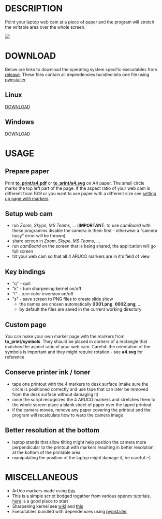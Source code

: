# DESCRIPTION

Point your laptop web cam at a piece of paper
and the program will stretch the writable area
over the whole screen.

![](demo.gif)

# DOWNLOAD

Below are links to download the operating system specific executables
from [release](https://github.com/kacpertopol/one_cam_board/releases/tag/0.1).
These files contain all dependencies bundled into one file using [pyinstaller](https://www.pyinstaller.org/).

## Linux

[DOWNLOAD](https://github.com/kacpertopol/one_cam_board/releases/download/0.1/camBoard)

## Windows

[DOWNLOAD](https://github.com/kacpertopol/one_cam_board/releases/download/0.1/camBoard.exe)

# USAGE

## Prepare paper

Print [**to_print/a4.pdf**](https://github.com/kacpertopol/one_cam_board/releases/download/0.1/a4.pdf) or [**to_print/a4.svg**](https://github.com/kacpertopol/one_cam_board/releases/download/0.1/a4.svg)
on A4 paper. The small circle marks
the top left part of the page.
If the aspect ratio of your web cam is different
from 16:9 or you want to use paper with a different size
see [setting up page with markers](#custom-page)

## Setup web cam 

- run *Zoom*, *Skype*, *MS Teams*, ... (**IMPORTANT**: to use *camBoard* with these programms
  disable the camera in them first - 
  otherwise a "camera busy" error will be thrown)
- share screen in *Zoom*, *Skype*, *MS Teams*, ...
- run *camBoard* on the screen that is being shared, the application will go full screen
- tilt your web cam so that all 4 ARUCO markers are in it's field of view

## Key bindings

- "q" - quit
- "k" - turn sharpening kernel on/off
- "i" - turn color inversion on/off
- "s" - save screen to PNG files to create slide show
  - the names are chosen automatically **0001.png**, **0002.png**, ...
  - by default the files are saved in the current working directory

## Custom page

You can make your own marker page with the markers
from **to_print/symbols**. They should be placed
in corners of a rectangle that matches the
aspect ratio of your web cam. Careful: the
orientation of the symbols is important and
they might require rotation - see **a4.svg**
for reference.

## Conserve printer ink / toner

- tape one printout with the 4 markers to desk surface (make sure the circle is positioned correctly and use tape that can later be removed from the desk 
  surface without damaging it)
- once the script recognizes the 4 ARUCO markers and stretches them to the whole screen 
  place a blank sheet of paper over the taped printout
- if the camera moves, remove any paper covering the printout and the program will recalculate
  how to warp the camera image
  
## Better resolution at the bottom

- laptop stands that allow tilting might help position the camera more perpendicular to the printout with markers resulting in better resolution
  at the bottom of the printable area
- manipulating the position of the laptop might damage it, be careful :-)

# MISCELLANEOUS 

- ArUco markers made using [this](https://chev.me/arucogen/)
- This is a simple script bodged togather from various opencv tutorials, [here](https://docs.opencv.org/master/d9/df8/tutorial_root.html) is a good place to start
- Sharpening kernel see [wiki](https://en.wikipedia.org/wiki/Kernel_(image_processing)) and [this](https://www.codingame.com/playgrounds/2524/basic-image-manipulation/filtering)
- Executables bundled with dependencies using [pyinstaller](https://www.pyinstaller.org/)
